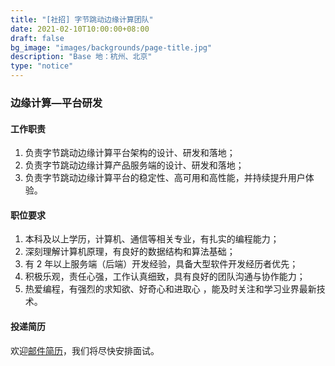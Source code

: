 ```yaml
---
title: "[社招] 字节跳动边缘计算团队"
date: 2021-02-10T10:00:00+08:00
draft: false
bg_image: "images/backgrounds/page-title.jpg"
description: "Base 地：杭州、北京"
type: "notice"
---
```


### 边缘计算—平台研发

#### 工作职责

1. 负责字节跳动边缘计算平台架构的设计、研发和落地；
2. 负责字节跳动边缘计算产品服务端的设计、研发和落地；
3. 负责字节跳动边缘计算平台的稳定性、高可用和高性能，并持续提升用户体验。

#### 职位要求

1. 本科及以上学历，计算机、通信等相关专业，有扎实的编程能力；
2. 深刻理解计算机原理，有良好的数据结构和算法基础；
3. 有 2 年以上服务端（后端）开发经验，具备大型软件开发经历者优先；
4. 积极乐观，责任心强，工作认真细致，具有良好的团队沟通与协作能力；
5. 热爱编程，有强烈的求知欲、好奇心和进取心 ，能及时关注和学习业界最新技术。

#### 投递简历

欢迎[邮件简历](mailto:zengxianglong0@gmail.com)，我们将尽快安排面试。
